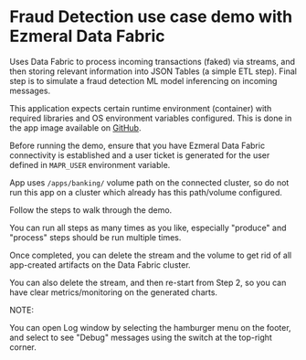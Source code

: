 # Fraud Detection use case demo with Ezmeral Data Fabric

Uses Data Fabric to process incoming transactions (faked) via streams, and then storing relevant information into JSON Tables (a simple ETL step). Final step is to simulate a fraud detection ML model inferencing on incoming messages.

This application expects certain runtime environment (container) with required libraries and OS environment variables configured. This is done in the app image available on [GitHub](https://github.com/erdincka/catchx-image).

Before running the demo, ensure that you have Ezmeral Data Fabric connectivity is established and a user ticket is generated for the user defined in `MAPR_USER` environment variable.

App uses `/apps/banking/` volume path on the connected cluster, so do not run this app on a cluster which already has this path/volume configured.

Follow the steps to walk through the demo. 

You can run all steps as many times as you like, especially "produce" and "process" steps should be run multiple times.

Once completed, you can delete the stream and the volume to get rid of all app-created artifacts on the Data Fabric cluster.

You can also delete the stream, and then re-start from Step 2, so you can have clear metrics/monitoring on the generated charts.

NOTE:

You can open Log window by selecting the hamburger menu on the footer, and select to see "Debug" messages using the switch at the top-right corner.
